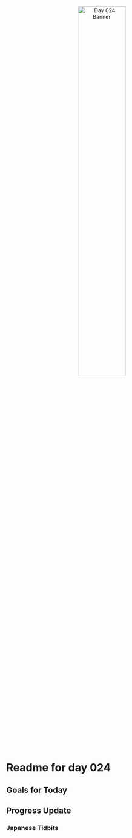 <div align="center">
 <img src="../Images/image_024.jpg" alt="Day 024 Banner" width="50%">
</div>

# Readme for day 024

## Goals for Today

## Progress Update

### Japanese Tidbits

